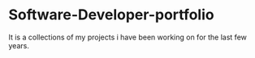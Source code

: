 # Software-Developer-portfolio
It is a collections of my projects i have been working on for the last few years.
